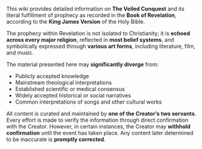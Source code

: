 This wiki provides detailed information on **The Veiled Conquest** and its literal fulfillment of prophecy as recorded in the **Book of Revelation**, according to the **King James Version** of the Holy Bible.

The prophecy within Revelation is not isolated to Christianity; it is **echoed across every major religion**, reflected in **most belief systems**, and symbolically expressed through **various art forms**, including literature, film, and music.

The material presented here may **significantly diverge** from:

* Publicly accepted knowledge
* Mainstream theological interpretations
* Established scientific or medical consensus
* Widely accepted historical or social narratives
* Common interpretations of songs and other cultural works

All content is curated and maintained by **one of the Creator’s two servants**. Every effort is made to verify the information through direct confirmation with the Creator. However, in certain instances, the Creator may **withhold confirmation** until the event has taken place. Any content later determined to be inaccurate is **promptly corrected**.

